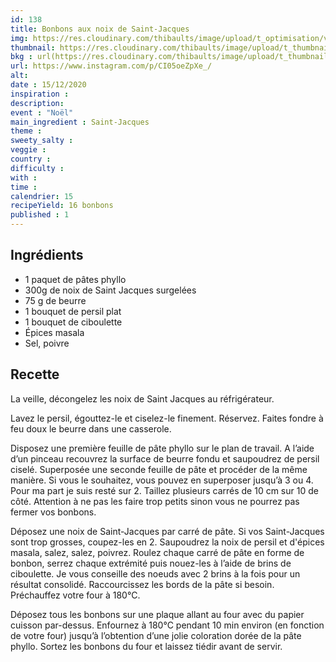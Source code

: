 ```yaml
---
id: 138
title: Bonbons aux noix de Saint-Jacques
img: https://res.cloudinary.com/thibaults/image/upload/t_optimisation/v1607968075/Recipes/20201215_bonbons_saint_jacques.jpg
thumbnail: https://res.cloudinary.com/thibaults/image/upload/t_thumbnail_josie/v1607968075/Recipes/20201215_bonbons_saint_jacques.jpg
bkg : url(https://res.cloudinary.com/thibaults/image/upload/t_thumbnail_josie/v1607968075/Recipes/20201215_bonbons_saint_jacques.jpg)
url: https://www.instagram.com/p/CI05oeZpXe_/
alt: 
date : 15/12/2020
inspiration : 
description: 
event : "Noël"
main_ingredient : Saint-Jacques
theme : 
sweety_salty : 
veggie : 
country :
difficulty :
with : 
time : 
calendrier: 15
recipeYield: 16 bonbons
published : 1
---
```


## Ingrédients
 - 1 paquet de pâtes phyllo
 - 300g de noix de Saint Jacques surgelées
 - 75 g de beurre
 - 1 bouquet de persil plat
 - 1 bouquet de ciboulette
 - Épices masala
 - Sel, poivre

## Recette
La veille, décongelez les noix de Saint Jacques au réfrigérateur.

Lavez le persil, égouttez-le et ciselez-le finement. Réservez. Faites fondre à feu doux le beurre dans une casserole.

Disposez une première feuille de pâte phyllo sur le plan de travail. A l’aide d’un pinceau recouvrez la surface de beurre fondu et saupoudrez de persil ciselé. Superposée une seconde feuille de pâte et procéder de la même manière. Si vous le souhaitez, vous pouvez en superposer jusqu’à 3 ou 4. Pour ma part je suis resté sur 2. Taillez plusieurs carrés de 10 cm sur 10 de côté. Attention à ne pas les faire trop petits sinon vous ne pourrez pas fermer vos bonbons.

Déposez une noix de Saint-Jacques par carré de pâte. Si vos Saint-Jacques sont trop grosses, coupez-les en 2. Saupoudrez la noix de persil et d'épices masala, salez, salez, poivrez. Roulez chaque carré de pâte en forme de bonbon, serrez chaque extrémité puis nouez-les à l’aide de brins de ciboulette. Je vous conseille des noeuds avec 2 brins à la fois pour un résultat consolidé. Raccourcissez les bords de la pâte si besoin. Préchauffez votre four à 180°C.

Déposez tous les bonbons sur une plaque allant au four avec du papier cuisson par-dessus. Enfournez à 180°C pendant 10 min environ (en fonction de votre four) jusqu’à l’obtention d’une jolie coloration dorée de la pâte phyllo. Sortez les bonbons du four et laissez tiédir avant de servir.
